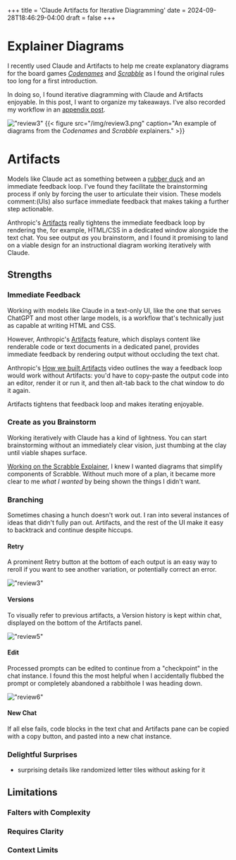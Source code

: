 +++
title = 'Claude Artifacts for Iterative Diagramming'
date = 2024-09-28T18:46:29-04:00
draft = false
+++

# Explainer Diagrams

I recently used Claude and Artifacts to help me create explanatory diagrams for the board games [*Codenames*](https://gillandsiphon.github.io/posts/codenames-primer/) and [*Scrabble*](https://gillandsiphon.github.io/posts/scrabble-primer/) as I found the original rules too long for a first introduction.

In doing so, I found iterative diagramming with Claude and Artifacts enjoyable. In this post, I want to organize my takeaways. I've also recorded my workflow in an [appendix post](https://gillandsiphon.github.io/posts/scrabble-case-study/).

!["review3"](/img/review3.png)
{{< figure src="/img/review3.png" caption="An example of diagrams from the *Codenames* and *Scrabble* explainers." >}}


# Artifacts
 
Models like Claude act as something between a [rubber duck](https://en.wikipedia.org/wiki/Rubber_duck_debugging) and an immediate feedback loop. I've found they facilitate the brainstorming process if only by forcing the user to articulate their vision. These models comment:(UIs) also surface immediate feedback that makes taking a further step actionable.

Anthropic's [Artifacts](https://www.anthropic.com/news/artifacts) really tightens the immediate feedback loop by rendering the, for example, HTML/CSS in a dedicated window alongside the text chat. You see output *as* you brainstorm, and I found it promising to land on a viable design for an instructional diagram working iteratively with Claude.  


## Strengths


### Immediate Feedback

Working with models like Claude in a text-only UI, like the one that serves ChatGPT and most other large models, is a workflow that's technically just as capable at writing HTML and CSS.

However, Anthropic's [Artifacts](https://support.anthropic.com/en/articles/9487310-what-are-artifacts-and-how-do-i-use-them) feature, which displays content like renderable code or text documents in a dedicated panel, provides immediate feedback by rendering output without occluding the text chat.

Anthropic's [How we built Artifacts](https://www.youtube.com/watch?v=vUdNaAAc4FY) video outlines the way a feedback loop would work without Artifacts: you'd have to copy-paste the output code into an editor, render it or run it, and then alt-tab back to the chat window to do it again. 

Artifacts tightens that feedback loop and makes iterating enjoyable.

### Create as you Brainstorm

Working iteratively with Claude has a kind of lightness. You can start brainstorming without an immediately clear vision, just thumbing at the clay until viable shapes surface. 

[Working on the Scrabble Explainer](https://gillandsiphon.github.io/posts/scrabble-case-study/#brainstorming), I knew I wanted diagrams that simplify components of Scrabble. Without much more of a plan, it became more clear to me *what I wanted* by being shown the things I didn't want.

### Branching

Sometimes chasing a hunch doesn't work out. I ran into several instances of ideas that didn't fully pan out. Artifacts, and the rest of the UI make it easy to backtrack and continue despite hiccups. 

#### Retry
A prominent Retry button at the bottom of each output is an easy way to reroll if you want to see another variation, or potentially correct an error.

!["review3"](/img/review3.png)

#### Versions
To visually refer to previous artifacts, a Version history is kept within chat, displayed on the bottom of the Artifacts panel. 

!["review5"](/img/review3.png)

#### Edit
Processed prompts can be edited to continue from a "checkpoint" in the chat instance. I found this the most helpful when I accidentally flubbed the prompt or completely abandoned a rabbithole I was heading down.

!["review6"](/img/review6.png)

#### New Chat
If all else fails, code blocks in the text chat and Artifacts pane can be copied with a copy button, and pasted into a new chat instance.


### Delightful Surprises

- surprising details like randomized letter tiles without asking for it




## Limitations

### Falters with Complexity

### Requires Clarity

### Context Limits


